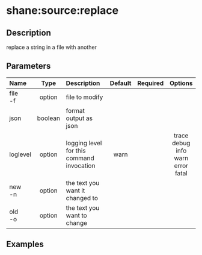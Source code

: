 <!-- This file has been generated with command 'sfdx hardis:doc:plugin:generate'. Please do not update it manually or it may be overwritten -->
# shane:source:replace

## Description

replace a string in a file with another

## Parameters

|Name|Type|Description|Default|Required|Options|
|:---|:--:|:----------|:-----:|:------:|:-----:|
|file<br/>-f|option|file to modify||||
|json|boolean|format output as json||||
|loglevel|option|logging level for this command invocation|warn||trace<br/>debug<br/>info<br/>warn<br/>error<br/>fatal|
|new<br/>-n|option|the text you want it changed to||||
|old<br/>-o|option|the text you want to change||||

## Examples


